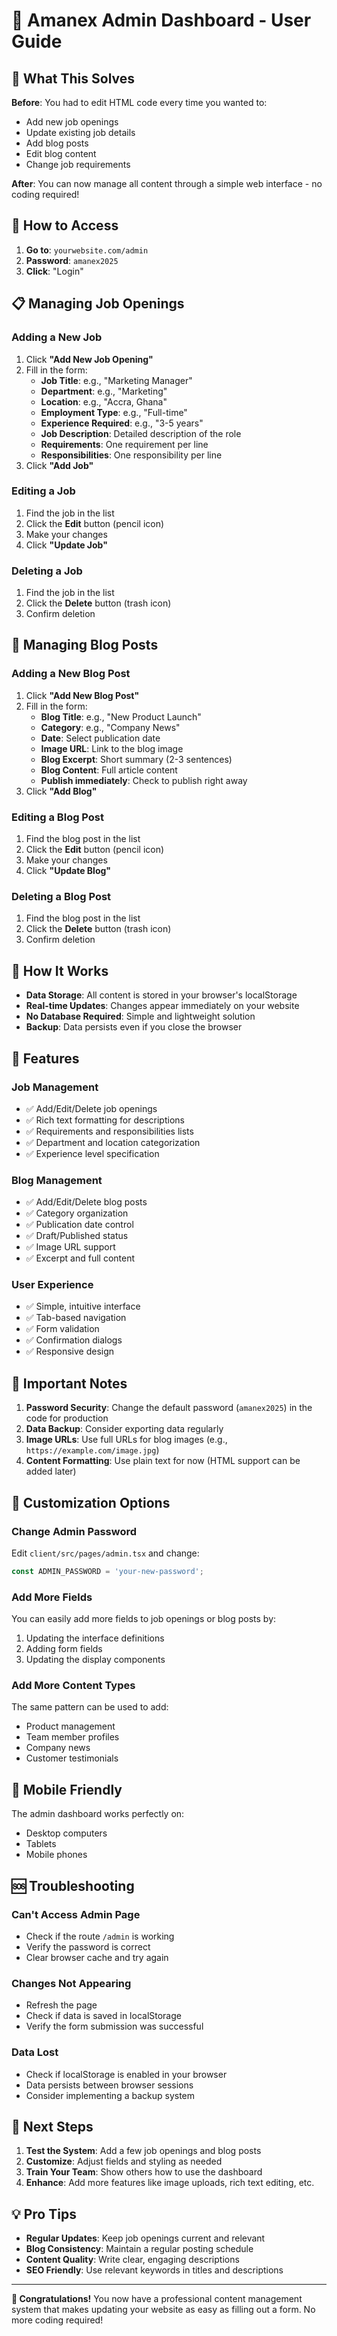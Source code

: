 # 🎯 **Amanex Admin Dashboard - User Guide**

## 🚀 **What This Solves**

**Before**: You had to edit HTML code every time you wanted to:
- Add new job openings
- Update existing job details
- Add blog posts
- Edit blog content
- Change job requirements

**After**: You can now manage all content through a simple web interface - no coding required!

## 🔐 **How to Access**

1. **Go to**: `yourwebsite.com/admin`
2. **Password**: `amanex2025`
3. **Click**: "Login"

## 📋 **Managing Job Openings**

### **Adding a New Job**
1. Click **"Add New Job Opening"**
2. Fill in the form:
   - **Job Title**: e.g., "Marketing Manager"
   - **Department**: e.g., "Marketing"
   - **Location**: e.g., "Accra, Ghana"
   - **Employment Type**: e.g., "Full-time"
   - **Experience Required**: e.g., "3-5 years"
   - **Job Description**: Detailed description of the role
   - **Requirements**: One requirement per line
   - **Responsibilities**: One responsibility per line
3. Click **"Add Job"**

### **Editing a Job**
1. Find the job in the list
2. Click the **Edit** button (pencil icon)
3. Make your changes
4. Click **"Update Job"**

### **Deleting a Job**
1. Find the job in the list
2. Click the **Delete** button (trash icon)
3. Confirm deletion

## 📝 **Managing Blog Posts**

### **Adding a New Blog Post**
1. Click **"Add New Blog Post"**
2. Fill in the form:
   - **Blog Title**: e.g., "New Product Launch"
   - **Category**: e.g., "Company News"
   - **Date**: Select publication date
   - **Image URL**: Link to the blog image
   - **Blog Excerpt**: Short summary (2-3 sentences)
   - **Blog Content**: Full article content
   - **Publish immediately**: Check to publish right away
3. Click **"Add Blog"**

### **Editing a Blog Post**
1. Find the blog post in the list
2. Click the **Edit** button (pencil icon)
3. Make your changes
4. Click **"Update Blog"**

### **Deleting a Blog Post**
1. Find the blog post in the list
2. Click the **Delete** button (trash icon)
3. Confirm deletion

## 🔄 **How It Works**

- **Data Storage**: All content is stored in your browser's localStorage
- **Real-time Updates**: Changes appear immediately on your website
- **No Database Required**: Simple and lightweight solution
- **Backup**: Data persists even if you close the browser

## 🎨 **Features**

### **Job Management**
- ✅ Add/Edit/Delete job openings
- ✅ Rich text formatting for descriptions
- ✅ Requirements and responsibilities lists
- ✅ Department and location categorization
- ✅ Experience level specification

### **Blog Management**
- ✅ Add/Edit/Delete blog posts
- ✅ Category organization
- ✅ Publication date control
- ✅ Draft/Published status
- ✅ Image URL support
- ✅ Excerpt and full content

### **User Experience**
- ✅ Simple, intuitive interface
- ✅ Tab-based navigation
- ✅ Form validation
- ✅ Confirmation dialogs
- ✅ Responsive design

## 🚨 **Important Notes**

1. **Password Security**: Change the default password (`amanex2025`) in the code for production
2. **Data Backup**: Consider exporting data regularly
3. **Image URLs**: Use full URLs for blog images (e.g., `https://example.com/image.jpg`)
4. **Content Formatting**: Use plain text for now (HTML support can be added later)

## 🔧 **Customization Options**

### **Change Admin Password**
Edit `client/src/pages/admin.tsx` and change:
```typescript
const ADMIN_PASSWORD = 'your-new-password';
```

### **Add More Fields**
You can easily add more fields to job openings or blog posts by:
1. Updating the interface definitions
2. Adding form fields
3. Updating the display components

### **Add More Content Types**
The same pattern can be used to add:
- Product management
- Team member profiles
- Company news
- Customer testimonials

## 📱 **Mobile Friendly**

The admin dashboard works perfectly on:
- Desktop computers
- Tablets
- Mobile phones

## 🆘 **Troubleshooting**

### **Can't Access Admin Page**
- Check if the route `/admin` is working
- Verify the password is correct
- Clear browser cache and try again

### **Changes Not Appearing**
- Refresh the page
- Check if data is saved in localStorage
- Verify the form submission was successful

### **Data Lost**
- Check if localStorage is enabled in your browser
- Data persists between browser sessions
- Consider implementing a backup system

## 🚀 **Next Steps**

1. **Test the System**: Add a few job openings and blog posts
2. **Customize**: Adjust fields and styling as needed
3. **Train Your Team**: Show others how to use the dashboard
4. **Enhance**: Add more features like image uploads, rich text editing, etc.

## 💡 **Pro Tips**

- **Regular Updates**: Keep job openings current and relevant
- **Blog Consistency**: Maintain a regular posting schedule
- **Content Quality**: Write clear, engaging descriptions
- **SEO Friendly**: Use relevant keywords in titles and descriptions

---

**🎉 Congratulations!** You now have a professional content management system that makes updating your website as easy as filling out a form. No more coding required!
